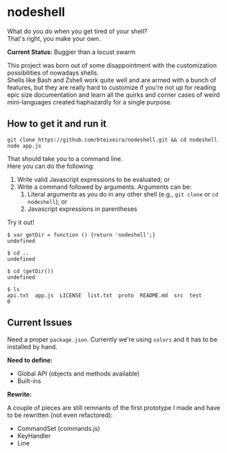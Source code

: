 nodeshell
=========

What do you do when you get tired of your shell?  
That's right, you make your own.

**Current Status:** Buggier than a locust swarm

This project was born out of some disappointment with the customization possibilities of nowadays shells.  
Shells like Bash and Zshell work quite well and are armed with a bunch of features, but they are really hard to customize if you're not up for reading epic size documentation and learn all the quirks and corner cases of weird mini-languages created haphazardly for a single purpose.
<!--After reading the whole User Guide on Zsh, I still felt like I didn't really know how to start making my own customization if I wasn't willing to just accept what Oh-My-Zsh provides out of the box.-->

<!--What I want is a shell that I can customize using a single imperative language instead of learning a handful of declarative langlets and three different languages for regular expression.
I want a shell that lets me evaluate normal expressions in my favorite language while still accepting known commands like "cd .."
I want a shell that exposes an API in Javascript and then just lets me do whatever I want. If the user already knows Javascript, they already know how to customize the shell.-->

<!--...and as far as I know, there isn't such a thing.

So I guess it's up to me.-->

<!--We'll start simple and just have a command line that takes usual commands as well as inline JS.
Then we'll go crazy.-->

How to get it and run it
------------------------

```
git clone https://github.com/bteixeira/nodeshell.git && cd nodeshell
node app.js
```

That should take you to a command line.  
Here you can do the following:

1. Write valid Javascript expressions to be evaluated; or
2. Write a command followed by arguments. Arguments can be:
    1. Literal arguments as you do in any other shell (e.g., `git clone` or `cd nodeshell`); or
    2. Javascript expressions in parentheses

Try it out!

```
$ var getDir = function () {return 'nodeshell';}
undefined

$ cd ..
undefined

$ cd (getDir())
undefined

$ ls
api.txt  app.js  LICENSE  list.txt  proto  README.md  src  test
0
```

Current Issues
--------------

Need a proper `package.json`. Currently we're using `colors` and it has to be installed by hand.

**Need to define:**
* Global API (objects and methods available)
* Built-ins

**Rewrite:**

A couple of pieces are still remnants of the first prototype I made and have to be rewritten (not even refactored):

* CommandSet (commands.js)
* KeyHandler
* Line
